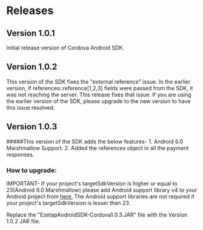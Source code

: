 # Releases

## Version 1.0.1

Initial release version of Cordova Android SDK.

## Version 1.0.2

This version of the SDK fixes the "external reference" issue. In the earlier version, if references::reference[1,2,3] fields were passed from the SDK, it was not reaching the server. This release fixes that issue. If you are using the earlier version of the SDK, please upgrade to the new version to have this issue resolved.


## Version 1.0.3

#####This version of the SDK adds the below features-
	1. Android 6.0 Marshmallow Support.
	2. Added the references object in all the payment responses. 
	

### How to upgrade:
IMPORTANT- If your project's targetSdkVersion is higher or equal to 23(Android 6.0 Marshmallow) please add Android support library v4 to your Android project from <a href="http://developer.android.com/tools/support-library/setup.html">here.</a> The Android support libraries are not required if your project's targetSdkVersion is lesser than 23.

Replace the "EzetapAndroidSDK-Cordova1.0.3.JAR" file with the Version 1.0.2 JAR file.
